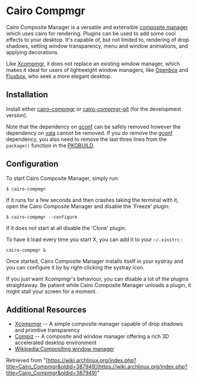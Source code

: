 # Cairo Compmgr

Cairo Composite Manager is a versatile and extensible [composite manager](http://en.wikipedia.org/wiki/Compositing_window_manager) which uses cairo for rendering. Plugins can be used to add some cool effects to your desktop. It's capable of, but not limited to, rendering of drop shadows, setting window transparency, menu and window animations, and applying decorations.

Like [Xcompmgr](/index.php/Xcompmgr "Xcompmgr"), it does not replace an existing window manager, which makes it ideal for users of lightweight window managers, like [Openbox](/index.php/Openbox "Openbox") and [Fluxbox](/index.php/Fluxbox "Fluxbox"), who seek a more elegant desktop.

## Installation

Install either [cairo-compmgr](https://aur.archlinux.org/packages/cairo-compmgr/) or [cairo-compmgr-git](https://aur.archlinux.org/packages/cairo-compmgr-git/) (for the development version).

Note that the dependency on [gconf](https://www.archlinux.org/packages/?name=gconf) can be safely removed however the dependency on [vala](https://www.archlinux.org/packages/?name=vala) cannot be removed. If you do remove the [gconf](https://www.archlinux.org/packages/?name=gconf) dependency, you also need to remove the last three lines from the `package()` function in the [PKGBUILD](/index.php/PKGBUILD "PKGBUILD").

## Configuration

To start Cairo Composite Manager, simply run:

```
$ cairo-compmgr 

```

If it runs for a few seconds and then crashes taking the terminal with it, open the Cairo Composite Manager and disable the 'Freeze' plugin:

```
$ cairo-compmgr --configure

```

If it does not start at all disable the 'Clone' plugin.

To have it load every time you start X, you can add it to your `~/.xinitrc` :

```
cairo-compmgr &

```

Once started, Cairo Composite Manager installs itself in your systray and you can configure it by by right-clicking the systray icon.

If you just want Xcompmgr's behaviour, you can disable a lot of the plugins straightaway. Be patient while Cairo Composite Manager unloads a plugin, it might stall your screen for a moment.

## Additional Resources

*   [Xcompmgr](/index.php/Xcompmgr "Xcompmgr") -- A simple composite manager capable of drop shadows and primitive transparency
*   [Compiz](/index.php/Compiz "Compiz") -- A composite and window manager offering a rich 3D accelerated desktop environment
*   [Wikipedia:Compositing window manager](https://en.wikipedia.org/wiki/Compositing_window_manager "wikipedia:Compositing window manager")

Retrieved from "[https://wiki.archlinux.org/index.php?title=Cairo_Compmgr&oldid=387949](https://wiki.archlinux.org/index.php?title=Cairo_Compmgr&oldid=387949)"